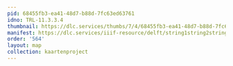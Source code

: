 ```yaml
---
pid: 68455fb3-ea41-48d7-b88d-7fc63ed63761
idno: TRL-11.3.3.4
thumbnail: https://dlc.services/thumbs/7/4/68455fb3-ea41-48d7-b88d-7fc63ed63761/full/400,339/0/default.jpg
manifest: https://dlc.services/iiif-resource/delft/string1string2string3/kaartenproject-2007/TRL-11.3.3.4
order: '564'
layout: map
collection: kaartenproject
---
```

